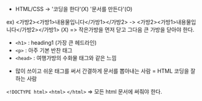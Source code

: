 + HTML/CSS -> '코딩을 한다'(X) '문서를 만든다'(O)

ex) <가방2><가방1>내용물입니다</가방1></가방2> -> <가방2><가방1>내용물입니다</가방2></가방1> (X)
=> 작은가방을 먼저 닫고 그다음 큰 가방을 닫아야 한다.

+ `<h1>` : heading1 (가장 큰 헤드라인)
+ `<p>` : 아주 기본 반찬 태그
+ `<head>` : 여행가방의 수화물 태그와 같은 느낌
  
- 많이 쓰이고 쉬운 태그를 써서 간결하게 문서를 뽑아내는 사람 = HTML 코딩을 잘하는 사람
  
  
`<!DOCTYPE html>`
`<html>`
`</html>`
=> 모든 html 문서에 써줘야 한다.
